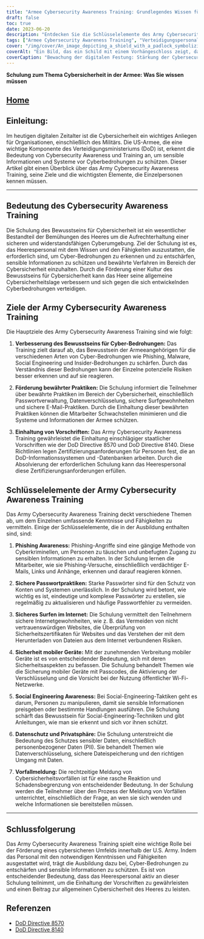 ```yaml
---
title: "Armee Cybersecurity Awareness Training: Grundlegendes Wissen für Verteidigungspersonal"
draft: false
toc: true
date: 2023-06-20
description: "Entdecken Sie die Schlüsselelemente des Army Cybersecurity Awareness Training, die Einhaltung von Vorschriften und die besten Praktiken für Verteidigungspersonal zur effektiven Bekämpfung von Cyberbedrohungen."
tags: ["Armee Cybersecurity Awareness Training", "Verteidigungspersonal", "Cyber-Bedrohungen", "Bewährte Praktiken der Cybersicherheit", "Einhaltung der Vorschriften", "Phishing-Bewusstsein", "Sichere Passwortpraktiken", "Sicheres Surfen im Internet", "Sicherheit mobiler Geräte", "Bewusstsein für Social Engineering", "Datenschutz", "Berichterstattung über Vorfälle", "Cybersecurity-Vorschriften", "DoD-Richtlinie 8570", "DoD-Richtlinie 8140", "Phishing-Angriffe", "Sichere Surfgewohnheiten", "Verschlüsselung von Mobilgeräten", "Techniken des Social Engineering", "Datenschutz", "Reaktion auf Vorfälle", "Cyber-sichere Umgebung", "Schutz sensibler Informationen", "Cybersecurity-Fähigkeiten", "Systeme der Armee", "Eindämmung von Cyber-Bedrohungen", "Bildung im Bereich Cybersicherheit", "Bewusstsein für Informationssicherheit", "Cybersicherheit im Verteidigungsbereich"]
cover: "/img/cover/An_image_depicting_a_shield_with_a_padlock_symbolizing_cybe.png"
coverAlt: "Ein Bild, das ein Schild mit einem Vorhängeschloss zeigt, das die Verteidigung der Cybersicherheit und den Schutz vor Cyber-Bedrohungen symbolisiert."
coverCaption: "Bewachung der digitalen Festung: Stärkung der Cybersecurity-Verteidigung der Armee"
---
```


**Schulung zum Thema Cybersicherheit in der Armee: Was Sie wissen müssen**

## [Home](/cyber-security-career-playbook-start/)

## Einleitung:

Im heutigen digitalen Zeitalter ist die Cybersicherheit ein wichtiges Anliegen für Organisationen, einschließlich des Militärs. Die US-Armee, die eine wichtige Komponente des Verteidigungsministeriums (DoD) ist, erkennt die Bedeutung von Cybersecurity Awareness und Training an, um sensible Informationen und Systeme vor Cyberbedrohungen zu schützen. Dieser Artikel gibt einen Überblick über das Army Cybersecurity Awareness Training, seine Ziele und die wichtigsten Elemente, die Einzelpersonen kennen müssen.

______

## Bedeutung des Cybersecurity Awareness Training

Die Schulung des Bewusstseins für Cybersicherheit ist ein wesentlicher Bestandteil der Bemühungen des Heeres um die Aufrechterhaltung einer sicheren und widerstandsfähigen Cyberumgebung. Ziel der Schulung ist es, das Heerespersonal mit dem Wissen und den Fähigkeiten auszustatten, die erforderlich sind, um Cyber-Bedrohungen zu erkennen und zu entschärfen, sensible Informationen zu schützen und bewährte Verfahren im Bereich der Cybersicherheit einzuhalten. Durch die Förderung einer Kultur des Bewusstseins für Cybersicherheit kann das Heer seine allgemeine Cybersicherheitslage verbessern und sich gegen die sich entwickelnden Cyberbedrohungen verteidigen.

## Ziele der Army Cybersecurity Awareness Training

Die Hauptziele des Army Cybersecurity Awareness Training sind wie folgt:

1. **Verbesserung des Bewusstseins für Cyber-Bedrohungen:** Das Training zielt darauf ab, das Bewusstsein der Armeeangehörigen für die verschiedenen Arten von Cyber-Bedrohungen wie Phishing, Malware, Social Engineering und Insider-Bedrohungen zu schärfen. Durch das Verständnis dieser Bedrohungen kann der Einzelne potenzielle Risiken besser erkennen und auf sie reagieren.

2. **Förderung bewährter Praktiken:** Die Schulung informiert die Teilnehmer über bewährte Praktiken im Bereich der Cybersicherheit, einschließlich Passwortverwaltung, Datenverschlüsselung, sichere Surfgewohnheiten und sichere E-Mail-Praktiken. Durch die Einhaltung dieser bewährten Praktiken können die Mitarbeiter Schwachstellen minimieren und die Systeme und Informationen der Armee schützen.

3. **Einhaltung von Vorschriften:** Das Army Cybersecurity Awareness Training gewährleistet die Einhaltung einschlägiger staatlicher Vorschriften wie der DoD Directive 8570 und DoD Directive 8140. Diese Richtlinien legen Zertifizierungsanforderungen für Personen fest, die an DoD-Informationssystemen und -Datenbanken arbeiten. Durch die Absolvierung der erforderlichen Schulung kann das Heerespersonal diese Zertifizierungsanforderungen erfüllen.

## Schlüsselelemente der Army Cybersecurity Awareness Training

Das Army Cybersecurity Awareness Training deckt verschiedene Themen ab, um dem Einzelnen umfassende Kenntnisse und Fähigkeiten zu vermitteln. Einige der Schlüsselelemente, die in der Ausbildung enthalten sind, sind:

1. **Phishing Awareness:** Phishing-Angriffe sind eine gängige Methode von Cyberkriminellen, um Personen zu täuschen und unbefugten Zugang zu sensiblen Informationen zu erhalten. In der Schulung lernen die Mitarbeiter, wie sie Phishing-Versuche, einschließlich verdächtiger E-Mails, Links und Anhänge, erkennen und darauf reagieren können.

2. **Sichere Passwortpraktiken:** Starke Passwörter sind für den Schutz von Konten und Systemen unerlässlich. In der Schulung wird betont, wie wichtig es ist, eindeutige und komplexe Passwörter zu erstellen, sie regelmäßig zu aktualisieren und häufige Passwortfehler zu vermeiden.

3. **Sicheres Surfen im Internet:** Die Schulung vermittelt den Teilnehmern sichere Internetgewohnheiten, wie z. B. das Vermeiden von nicht vertrauenswürdigen Websites, die Überprüfung von Sicherheitszertifikaten für Websites und das Verstehen der mit dem Herunterladen von Dateien aus dem Internet verbundenen Risiken.

4. **Sicherheit mobiler Geräte:** Mit der zunehmenden Verbreitung mobiler Geräte ist es von entscheidender Bedeutung, sich mit deren Sicherheitsaspekten zu befassen. Die Schulung behandelt Themen wie die Sicherung mobiler Geräte mit Passcodes, die Aktivierung der Verschlüsselung und die Vorsicht bei der Nutzung öffentlicher Wi-Fi-Netzwerke.

5. **Social Engineering Awareness:** Bei Social-Engineering-Taktiken geht es darum, Personen zu manipulieren, damit sie sensible Informationen preisgeben oder bestimmte Handlungen ausführen. Die Schulung schärft das Bewusstsein für Social-Engineering-Techniken und gibt Anleitungen, wie man sie erkennt und sich vor ihnen schützt.

6. **Datenschutz und Privatsphäre:** Die Schulung unterstreicht die Bedeutung des Schutzes sensibler Daten, einschließlich personenbezogener Daten (PII). Sie behandelt Themen wie Datenverschlüsselung, sichere Dateispeicherung und den richtigen Umgang mit Daten.

7. **Vorfallmeldung:** Die rechtzeitige Meldung von Cybersicherheitsvorfällen ist für eine rasche Reaktion und Schadensbegrenzung von entscheidender Bedeutung. In der Schulung werden die Teilnehmer über den Prozess der Meldung von Vorfällen unterrichtet, einschließlich der Frage, an wen sie sich wenden und welche Informationen sie bereitstellen müssen.

______

## Schlussfolgerung

Das Army Cybersecurity Awareness Training spielt eine wichtige Rolle bei der Förderung eines cybersicheren Umfelds innerhalb der U.S. Army. Indem das Personal mit den notwendigen Kenntnissen und Fähigkeiten ausgestattet wird, trägt die Ausbildung dazu bei, Cyber-Bedrohungen zu entschärfen und sensible Informationen zu schützen. Es ist von entscheidender Bedeutung, dass das Heerespersonal aktiv an dieser Schulung teilnimmt, um die Einhaltung der Vorschriften zu gewährleisten und einen Beitrag zur allgemeinen Cybersicherheit des Heeres zu leisten.

## Referenzen

- [DoD Directive 8570](https://www.esd.whs.mil/Portals/54/Documents/DD/issuances/dodd/857001_2015.pdf)
- [DoD Directive 8140](https://www.esd.whs.mil/Portals/54/Documents/DD/issuances/dodd/814001_2015.pdf)